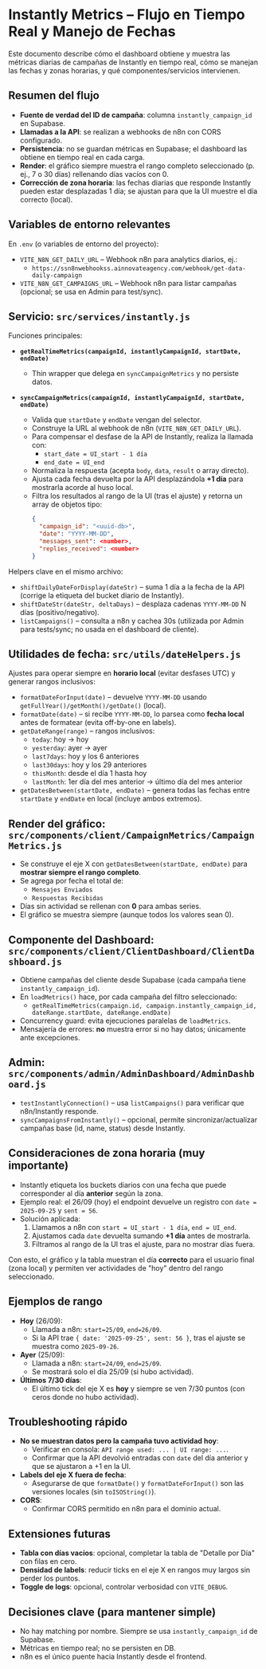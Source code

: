 # Instantly Metrics – Flujo en Tiempo Real y Manejo de Fechas

Este documento describe cómo el dashboard obtiene y muestra las métricas diarias de campañas de Instantly en tiempo real, cómo se manejan las fechas y zonas horarias, y qué componentes/servicios intervienen.

## Resumen del flujo
- **Fuente de verdad del ID de campaña**: columna `instantly_campaign_id` en Supabase.
- **Llamadas a la API**: se realizan a webhooks de n8n con CORS configurado.
- **Persistencia**: no se guardan métricas en Supabase; el dashboard las obtiene en tiempo real en cada carga.
- **Render**: el gráfico siempre muestra el rango completo seleccionado (p. ej., 7 o 30 días) rellenando días vacíos con 0.
- **Corrección de zona horaria**: las fechas diarias que responde Instantly pueden estar desplazadas 1 día; se ajustan para que la UI muestre el día correcto (local).

## Variables de entorno relevantes
En `.env` (o variables de entorno del proyecto):

- `VITE_N8N_GET_DAILY_URL` – Webhook n8n para analytics diarios, ej.:
  - `https://ssn8nwebhookss.ainnovateagency.com/webhook/get-data-daily-campaign`
- `VITE_N8N_GET_CAMPAIGNS_URL` – Webhook n8n para listar campañas (opcional; se usa en Admin para test/sync).

## Servicio: `src/services/instantly.js`
Funciones principales:

- **`getRealTimeMetrics(campaignId, instantlyCampaignId, startDate, endDate)`**
  - Thin wrapper que delega en `syncCampaignMetrics` y no persiste datos.

- **`syncCampaignMetrics(campaignId, instantlyCampaignId, startDate, endDate)`**
  - Valida que `startDate` y `endDate` vengan del selector.
  - Construye la URL al webhook de n8n (`VITE_N8N_GET_DAILY_URL`).
  - Para compensar el desfase de la API de Instantly, realiza la llamada con:
    - `start_date = UI_start - 1 día`
    - `end_date = UI_end`
  - Normaliza la respuesta (acepta `body`, `data`, `result` o array directo).
  - Ajusta cada fecha devuelta por la API desplazándola **+1 día** para mostrarla acorde al huso local.
  - Filtra los resultados al rango de la UI (tras el ajuste) y retorna un array de objetos tipo:
    ```json
    {
      "campaign_id": "<uuid-db>",
      "date": "YYYY-MM-DD",
      "messages_sent": <number>,
      "replies_received": <number>
    }
    ```

Helpers clave en el mismo archivo:
- `shiftDailyDateForDisplay(dateStr)` – suma 1 día a la fecha de la API (corrige la etiqueta del bucket diario de Instantly).
- `shiftDateStr(dateStr, deltaDays)` – desplaza cadenas `YYYY-MM-DD` N días (positivo/negativo).
- `listCampaigns()` – consulta a n8n y cachea 30s (utilizada por Admin para tests/sync; no usada en el dashboard de cliente).

## Utilidades de fecha: `src/utils/dateHelpers.js`
Ajustes para operar siempre en **horario local** (evitar desfases UTC) y generar rangos inclusivos:

- `formatDateForInput(date)` – devuelve `YYYY-MM-DD` usando `getFullYear()/getMonth()/getDate()` (local).
- `formatDate(date)` – si recibe `YYYY-MM-DD`, lo parsea como **fecha local** antes de formatear (evita off-by-one en labels).
- `getDateRange(range)` – rangos inclusivos:
  - `today`: hoy → hoy
  - `yesterday`: ayer → ayer
  - `last7days`: hoy y los 6 anteriores
  - `last30days`: hoy y los 29 anteriores
  - `thisMonth`: desde el día 1 hasta hoy
  - `lastMonth`: 1er día del mes anterior → último día del mes anterior
- `getDatesBetween(startDate, endDate)` – genera todas las fechas entre `startDate` y `endDate` en local (incluye ambos extremos).

## Render del gráfico: `src/components/client/CampaignMetrics/CampaignMetrics.js`
- Se construye el eje X con `getDatesBetween(startDate, endDate)` para **mostrar siempre el rango completo**.
- Se agrega por fecha el total de:
  - `Mensajes Enviados`
  - `Respuestas Recibidas`
- Días sin actividad se rellenan con **0** para ambas series.
- El gráfico se muestra siempre (aunque todos los valores sean 0).

## Componente del Dashboard: `src/components/client/ClientDashboard/ClientDashboard.js`
- Obtiene campañas del cliente desde Supabase (cada campaña tiene `instantly_campaign_id`).
- En `loadMetrics()` hace, por cada campaña del filtro seleccionado:
  - `getRealTimeMetrics(campaign.id, campaign.instantly_campaign_id, dateRange.startDate, dateRange.endDate)`
- Concurrency guard: evita ejecuciones paralelas de `loadMetrics`.
- Mensajería de errores: **no** muestra error si no hay datos; únicamente ante excepciones.

## Admin: `src/components/admin/AdminDashboard/AdminDashboard.js`
- `testInstantlyConnection()` – usa `listCampaigns()` para verificar que n8n/Instantly responde.
- `syncCampaignsFromInstantly()` – opcionaI, permite sincronizar/actualizar campañas base (id, name, status) desde Instantly.

## Consideraciones de zona horaria (muy importante)
- Instantly etiqueta los buckets diarios con una fecha que puede corresponder al día **anterior** según la zona.
- Ejemplo real: el 26/09 (hoy) el endpoint devuelve un registro con `date = 2025-09-25` y `sent = 56`.
- Solución aplicada:
  1) Llamamos a n8n con `start = UI_start - 1 día`, `end = UI_end`.
  2) Ajustamos cada `date` devuelta sumando **+1 día** antes de mostrarla.
  3) Filtramos al rango de la UI tras el ajuste, para no mostrar días fuera.

Con esto, el gráfico y la tabla muestran el día **correcto** para el usuario final (zona local) y permiten ver actividades de "hoy" dentro del rango seleccionado.

## Ejemplos de rango
- **Hoy** (26/09):
  - Llamada a n8n: `start=25/09`, `end=26/09`.
  - Si la API trae `{ date: '2025-09-25', sent: 56 }`, tras el ajuste se muestra como `2025-09-26`.
- **Ayer** (25/09):
  - Llamada a n8n: `start=24/09`, `end=25/09`.
  - Se mostrará solo el día 25/09 (si hubo actividad).
- **Últimos 7/30 días**:
  - El último tick del eje X es **hoy** y siempre se ven 7/30 puntos (con ceros donde no hubo actividad).

## Troubleshooting rápido
- **No se muestran datos pero la campaña tuvo actividad hoy**:
  - Verificar en consola: `API range used: ... | UI range: ...`.
  - Confirmar que la API devolvió entradas con `date` del día anterior y que se ajustaron a +1 en la UI.
- **Labels del eje X fuera de fecha**:
  - Asegurarse de que `formatDate()` y `formatDateForInput()` son las versiones locales (sin `toISOString()`).
- **CORS**:
  - Confirmar CORS permitido en n8n para el dominio actual.

## Extensiones futuras
- **Tabla con días vacíos**: opcional, completar la tabla de "Detalle por Día" con filas en cero.
- **Densidad de labels**: reducir ticks en el eje X en rangos muy largos sin perder los puntos.
- **Toggle de logs**: opcional, controlar verbosidad con `VITE_DEBUG`.

## Decisiones clave (para mantener simple)
- No hay matching por nombre. Siempre se usa `instantly_campaign_id` de Supabase.
- Métricas en tiempo real; no se persisten en DB.
- n8n es el único puente hacia Instantly desde el frontend.
